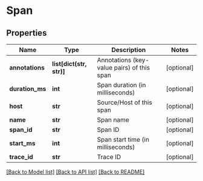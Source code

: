 # Span

## Properties
Name | Type | Description | Notes
------------ | ------------- | ------------- | -------------
**annotations** | **list[dict(str, str)]** | Annotations (key-value pairs) of this span | [optional] 
**duration_ms** | **int** | Span duration (in milliseconds) | [optional] 
**host** | **str** | Source/Host of this span | [optional] 
**name** | **str** | Span name | [optional] 
**span_id** | **str** | Span ID | [optional] 
**start_ms** | **int** | Span start time (in milliseconds) | [optional] 
**trace_id** | **str** | Trace ID | [optional] 

[[Back to Model list]](../README.md#documentation-for-models) [[Back to API list]](../README.md#documentation-for-api-endpoints) [[Back to README]](../README.md)


